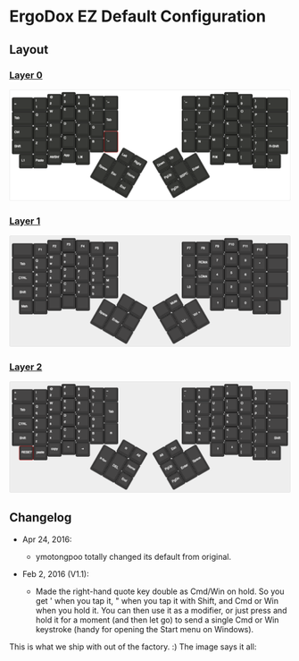# ErgoDox EZ Default Configuration
## Layout

### [Layer 0](http://goo.gl/xslWNU)
![Layer 0](keyboard-layout-L0.png)

### [Layer 1](http://goo.gl/tBx58O)
![Layer 1](keyboard-layout-L1.png)

### [Layer 2](http://goo.gl/oaVnRZ)
![Layer 2](keyboard-layout-L2.png)

## Changelog

* Apr 24, 2016:
  * ymotongpoo totally changed its default from original.

* Feb 2, 2016 (V1.1): 
  * Made the right-hand quote key double as Cmd/Win on hold. So you get ' when you tap it, " when you tap it with Shift, and Cmd or Win when you hold it. You can then use it as a modifier, or just press and hold it for a moment (and then let go) to send a single Cmd or Win keystroke (handy for opening the Start menu on Windows).

This is what we ship with out of the factory. :) The image says it all:


